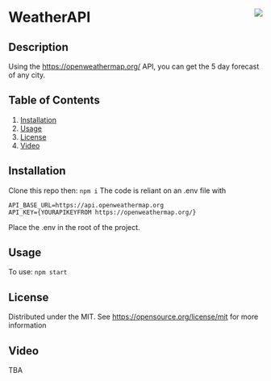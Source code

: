 # WeatherAPI <img align="right" src="https://img.shields.io/badge/License-MIT-blue"></img>

## Description
Using the https://openweathermap.org/ API, you can get the 5 day forecast of any city. 

## Table of Contents

<ol>
  <li><a href="#Installation">Installation</a></li>
  <li><a href="#usage">Usage</a></li>
  <li><a href="#license">License</a></li>
  <li><a href="#video">Video</a></li>
</ol>
  

## Installation
Clone this repo then:
```npm i```
The code is reliant on an .env file with
```
API_BASE_URL=https://api.openweathermap.org
API_KEY={YOURAPIKEYFROM https://openweathermap.org/}
```
Place the .env in the root of the project.

## Usage
To use:
```npm start```

## License
Distributed under the MIT. See https://opensource.org/license/mit for more information

## Video
TBA

  
  
